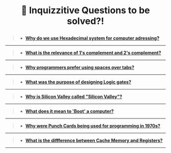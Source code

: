    # <p align="center"> 🤔 Inquizzitive Questions to be solved?! </p> 

> * [**Why do we use Hexadecimal system for computer adressing?**](https://www.researchgate.net/post/Why_we_are_using_HEXADECIMAL_values_for_computer_addressing)
--------------------------------------------------------------------------------------------------------------------------------------------------------------
> * [**What is the relevance of 1's complement and 2's complement?**](https://www.tutorialspoint.com/1-s-complement-vs-2-s-complement)
--------------------------------------------------------------------------------------------------------------------------------------------------------------
> * [**Why programmers prefer using spaces over tabs?**](https://insanelab.com/blog/notes/spaces-vs-tabs/)
--------------------------------------------------------------------------------------------------------------------------------------------------------------
> * [**What was the purpose of designing Logic gates?**](https://www.khanacademy.org/computing/computers-and-internet/xcae6f4a7ff015e7d:computers/xcae6f4a7ff015e7d:logic-gates-and-circuits/a/logic-gates#:~:text=Computers%20need%20a%20way%20to,result%20based%20on%20their%20state.)
----------------------------------------------------------------------------------------------------------------------------------------------------------------
> * [**Why is Silicon Valley called "Silicon Valley"?**](https://www.businessinsider.in/tech/heres-the-story-behind-how-silicon-valley-got-its-name/articleshow/62000682.cms)
----------------------------------------------------------------------------------------------------------------------------------------------------------------
> * [**What does it mean to 'Boot' a computer?**](https://www.lifewire.com/what-does-booting-mean-2625799)
----------------------------------------------------------------------------------------------------------------------------------------------------------------
> * [**Why were Punch Cards being used for programming in 1970s?**](https://softwareengineering.stackexchange.com/questions/262723/why-were-punch-cards-used-for-programming)
----------------------------------------------------------------------------------------------------------------------------------------------------------------
> * [**What is the diffference between Cache Memory and Registers?**](https://www.geeksforgeeks.org/difference-between-cache-memory-and-register/)
----------------------------------------------------------------------------------------------------------------------------------------------------------------
